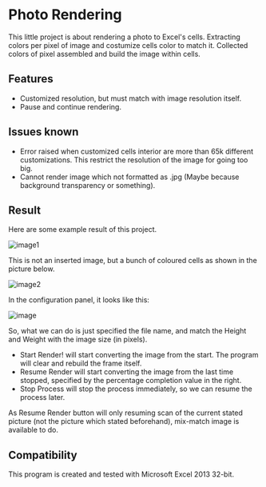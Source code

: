 # Photo Rendering

This little project is about rendering a photo to Excel's cells. Extracting colors per pixel of image and costumize cells color to match it. Collected colors of pixel assembled and build the image within cells.

## Features

- Customized resolution, but must match with image resolution itself.
- Pause and continue rendering.

## Issues known

- Error raised when customized cells interior are more than 65k different customizations. This restrict the resolution of the image for going too big.
- Cannot render image which not formatted as .jpg (Maybe because background transparency or something).

## Result

Here are some example result of this project.

![image1](https://user-images.githubusercontent.com/66581100/153751987-6ef1ea73-828f-46d5-9f29-a959ce936f6f.png)

This is not an inserted image, but a bunch of coloured cells as shown in the picture below.

![image2](https://user-images.githubusercontent.com/66581100/153752097-5b01a9fd-4555-42cb-a9cc-38c86518bfa5.png)

In the configuration panel, it looks like this:

![image](https://user-images.githubusercontent.com/66581100/153752149-413f840e-9baa-4618-9d82-4d7b757e3295.png)

So, what we can do is just specified the file name, and match the Height and Weight with the image size (in pixels).
- Start Render! will start converting the image from the start. The program will clear and rebuild the frame itself.
- Resume Render will start converting the image from the last time stopped, specified by the percentage completion value in the right.
- Stop Process will stop the process immediately, so we can resume the process later.

As Resume Render button will only resuming scan of the current stated picture (not the picture which stated beforehand), mix-match image is available to do.

## Compatibility

This program is created and tested with Microsoft Excel 2013 32-bit.

